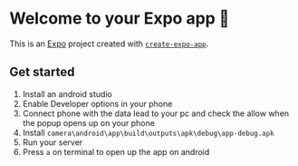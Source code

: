 # Welcome to your Expo app 👋

This is an [Expo](https://expo.dev) project created with [`create-expo-app`](https://www.npmjs.com/package/create-expo-app).

## Get started

1. Install an android studio
2. Enable Developer options in your phone
3. Connect phone with the data lead to your pc and check the allow when the popup opens up on your phone
4. Install `camera\android\app\build\outputs\apk\debug\app-debug.apk`
5. Run your server
6. Press `a` on terminal to open up the app on android
